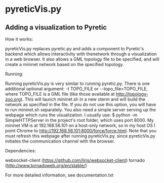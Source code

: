 pyreticVis.py
==

Adding a visualization to Pyretic
--

How it works:

pyreticVis.py replaces pyretic.py and adds a component to Pyretic's backend
which allows interactivity with thenetwork through a visualization in a web
browser. It also allows a GML topology file to be specified, and will create a
mininet network based on the specified topology.


Running:

Running pyreticVis.py is very similar to running pyretic.py. There is one
additional optional argument: -t TOPO_FILE or --topo_file=TOPO_FILE, where
TOPO_FILE is a GML file (like those available at http://topology-zoo.org). This
will launch mininet.sh in a new xterm and will build the network as specified in
the file. If you do not use this option, you will have to run mininet.sh
separately.
You also need a simple server serving up the webpage which runs the
visualization. I usually use:
$ python -m SimpleHTTPServer
in the project's root folder, which uses port 8000. My mininet VM is at
192.168.56.101 on a host-only network, so in my host OS I point Chrome to
http://192.168.56.101:8000/force/force.html. Note that you must refresh this
webpage after running pyreticVis.py, since pyreticVis.py initiates the
communication channel with the browser.


Dependencies:

websocket-client (https://github.com/liris/websocket-client)
tornado (http://www.tornadoweb.org/en/stable/)

For more detailed information, see documentation.txt
